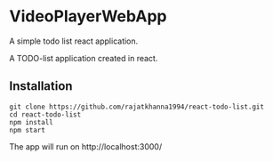 # VideoPlayerWebApp

A simple todo list react application.

A TODO-list application created in react.

## Installation

```
git clone https://github.com/rajatkhanna1994/react-todo-list.git
cd react-todo-list
npm install
npm start
```

The app will run on http://localhost:3000/

